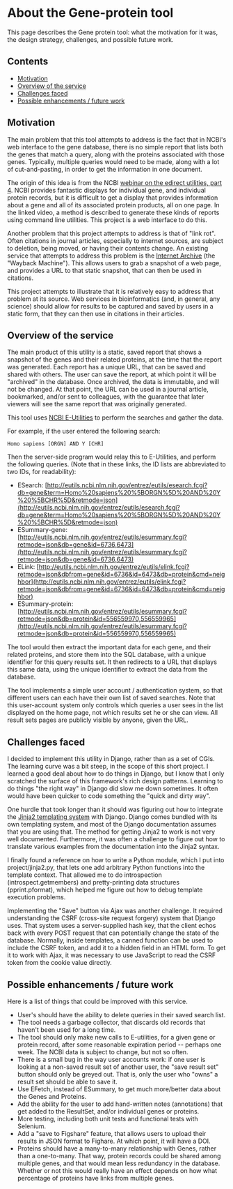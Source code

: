 # About the Gene-protein tool

This page describes the Gene protein tool: what the motivation for it was,
the design strategy, challenges, and possible future work.


## Contents

* [Motivation](#motivation)
* [Overview of the service](#overview-of-the-service)
* [Challenges faced](#challenges-faced)
* [Possible enhancements / future work](#possible-enhancements--future-work)


## Motivation

The main problem that this tool attempts to address is the fact that in NCBI's
web interface to the gene database, there is no simple report that lists both
the genes that match a query, along with the proteins associated with those
genes. Typically, multiple queries would need to be made, along with a lot
of cut-and-pasting, in order to get the information in one document.

The origin of this idea is from the NCBI [webinar on the edirect 
utilities, part 4](https://www.youtube.com/watch?v=d6-2KqQ_2QM). 
NCBI provides fantastic displays for individual gene, and individual protein 
records, but it is difficult to get a display that provides information about 
a gene and all of its associated protein products, all on one page. 
In the linked video, a method is described to generate these kinds of reports 
using command line utilities. This project is a web interface to do this.

Another problem that this project attempts to address is that of "link rot".
Often citations in journal articles, especially to internet sources,
are subject to deletion, being moved, or having
their contents change. An existing service that attempts to address this problem is
the [Internet Archive](https://archive.org/) (the "Wayback Machine"). This
allows users to grab a snapshot of a web page, and provides a URL to that
static snapshot, that can then be used in citations.

This project attempts to illustrate that it is relatively easy to address
that problem at its source. Web services in bioinformatics (and, in general,
any science) should allow for results to be captured and saved by
users in a static form, that they can then use in citations in their
articles.


## Overview of the service

The main product of this utility is a static, saved report that shows 
a snapshot of the genes and their related proteins, at the time that the 
report was generated. Each report has a unique URL, that can be saved and
shared with others. The user can save the report, at which point it will
be "archived" in the database. Once archived,
the data is immutable, and will not be changed. At that point, the URL
can be used in a journal article, bookmarked, and/or sent to colleagues,
with the guarantee that later viewers will see the same report that was
originally generated.

This tool uses [NCBI E-Utilities](http://www.ncbi.nlm.nih.gov/books/NBK25501/)
to perform the searches and gather the data.

For example, if the user entered the following search:

    Homo sapiens [ORGN] AND Y [CHR]

Then the server-side program would relay this to E-Utilities, and perform the 
following queries. (Note that in these links, the ID lists are abbreviated to 
two IDs, for readability):

* ESearch: [http://eutils.ncbi.nlm.nih.gov/entrez/eutils/esearch.fcgi?db=gene&term=Homo%20sapiens%20%5BORGN%5D%20AND%20Y%20%5BCHR%5D&retmode=json](http://eutils.ncbi.nlm.nih.gov/entrez/eutils/esearch.fcgi?db=gene&term=Homo%20sapiens%20%5BORGN%5D%20AND%20Y%20%5BCHR%5D&retmode=json)
* ESummary-gene: [http://eutils.ncbi.nlm.nih.gov/entrez/eutils/esummary.fcgi?retmode=json&db=gene&id=6736,6473](http://eutils.ncbi.nlm.nih.gov/entrez/eutils/esummary.fcgi?retmode=json&db=gene&id=6736,6473)
* ELink: [http://eutils.ncbi.nlm.nih.gov/entrez/eutils/elink.fcgi?retmode=json&dbfrom=gene&id=6736&id=6473&db=protein&cmd=neighbor](http://eutils.ncbi.nlm.nih.gov/entrez/eutils/elink.fcgi?retmode=json&dbfrom=gene&id=6736&id=6473&db=protein&cmd=neighbor)
* ESummary-protein: [http://eutils.ncbi.nlm.nih.gov/entrez/eutils/esummary.fcgi?retmode=json&db=protein&id=556559970,556559965](http://eutils.ncbi.nlm.nih.gov/entrez/eutils/esummary.fcgi?retmode=json&db=protein&id=556559970,556559965)

The tool would then extract the important data for each gene, and their related proteins,
and store them into the SQL database, with a unique identifier for this query results
set. It then redirects to a URL that displays this same data, using the unique
identifier to extract the data from the database.

The tool implements a simple user account / authentication system, so that different 
users can each have their own list of saved searches.  Note that this user-account
system only controls which queries a user sees in the list displayed on the home page, 
not which results set he or she can view.  All result sets pages are publicly visible
by anyone, given the URL.


## Challenges faced

I decided to implement this utility in Django, rather than as a set of CGIs.
The learning curve was a bit steep, in
the scope of this short project.  I learned a good deal about how to do things
in Django, but I know that I only scratched the surface of this framework's
rich design patterns.  Learning to do things "the right way" in Django did slow me
down sometimes. It often would have been quicker to code something the
"quick and dirty way".

One hurdle that took longer than it should was figuring out how to integrate
the [Jinja2 templating system](http://jinja.pocoo.org/) with Django. Django 
comes bundled with its own templating system, and
most of the Django documentation assumes that you are using that. The method for 
getting Jinja2 to work is not very well documented. Furthermore, it was often a
challenge to figure out how to translate various examples from the documentation
into the Jinja2 syntax.

I finally found a reference on how to write a Python module, which I put into
project/jinja2.py, that lets one add arbitrary Python functions into the 
template context. That allowed me
to do introspection (introspect.getmembers) and pretty-printing data structures
(pprint.pformat), which helped me figure out how to debug template
execution problems.

Implementing the "Save" button via Ajax was another challenge. It required 
understanding the CSRF (cross-site request forgery) system that Django uses. That
system uses a server-supplied hash key, that the client echos back with every POST 
request that can potentially change the state of the database.  Normally, inside 
templates, a canned function can be used to include the CSRF token, and add it
to a hidden field in an HTML form. To get it to work with Ajax, it was necessary
to use JavaScript to read the CSRF token from the cookie value directly.


## Possible enhancements / future work

Here is a list of things that could be improved with this service.

* User's should have the ability to delete queries in their saved search list.
* The tool needs a garbage collector, that discards old records that haven't
  been used for a long time.
* The tool should only make new calls to E-utilities, for a given gene or 
  protein record, after some reasonable expiration period -- perhaps one week.
  The NCBI data is subject to change, but not so often.
* There is a small bug in the way user accounts work:
  if one user is looking at a non-saved result set of another user, the "save 
  result set" button should only be greyed out. That is, only the user who
  "owns" a result set should be able to save it.
* Use EFetch, instead of ESummary, to get much more/better data about the Genes
  and Proteins.
* Add the ability for the user to add hand-written notes (annotations) that get
  added to the ResultSet, and/or individual genes or proteins.
* More testing, including both unit tests and functional tests with Selenium.
* Add a "save to Figshare" feature, that allows users to upload their results
  in JSON format to Fighare. At which point, it will have a DOI.
* Proteins should have a many-to-many relationship with Genes, rather than a
  one-to-many. That way, protein records could be shared among multiple genes,
  and that would mean less redundancy in the database. Whether or not this would
  really have an effect depends on how what percentage of proteins have links
  from multiple genes.
